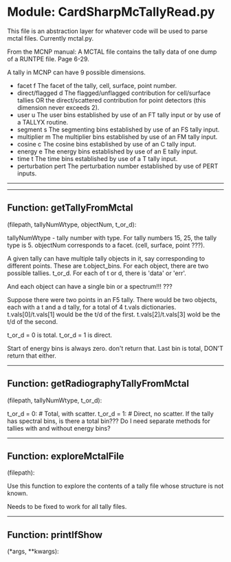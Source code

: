 # Module: CardSharpMcTallyRead.py
This file is an abstraction layer for whatever code will be used to parse
mctal files. Currently mctal.py.

From the MCNP manual:
A MCTAL file contains the tally data of one dump of a RUNTPE file. Page 6-29.

A tally in MCNP can have 9 possible dimensions.

- facet f The facet of the tally, cell, surface, point number.
- direct/flagged d The flagged/unflagged contribution for cell/surface tallies OR the
                  direct/scattered contribution for point detectors (this dimension never
                  exceeds 2).
- user u The user bins established by use of an FT tally input or by use of a
        TALLYX routine.
- segment s The segmenting bins established by use of an FS tally input.
- multiplier m The multiplier bins established by use of an FM tally input.
- cosine c The cosine bins established by use of an C tally input.
- energy e The energy bins established by use of an E tally input.
- time t The time bins established by use of a T tally input.
- perturbation pert The perturbation number established by use of PERT inputs.

-----------------
-----------------
## Function: getTallyFromMctal
(filepath, tallyNumWtype, objectNum, t_or_d):

tallyNumWtype - tally number with type. For tally numbers 15, 25, the tally type is 5.
objectNum corresponds to a facet. (cell, surface, point ???).

A given tally can have multiple tally objects in it, say corresponding to different points. These are t.object_bins.
For each object, there are two possible tallies. t_or_d.
For each of t or d, there is 'data' or 'err'.

And each object can have a single bin or a spectrum!!! ???

Suppose there were two points in an F5 tally.
There would be two objects, each with a t and a d tally, for a total of 4 t.vals dictionaries.
t.vals[0]/t.vals[1] would be the t/d of the first.
t.vals[2]/t.vals[3] wold be the t/d of the second.

t_or_d = 0 is total.
t_or_d = 1 is direct.

Start of energy bins is always zero. don't return that.
Last bin is total, DON'T return that either.

-----------------
## Function: getRadiographyTallyFromMctal
(filepath, tallyNumWtype, t_or_d):

t_or_d = 0: # Total, with scatter.
t_or_d = 1: # Direct, no scatter.
   If the tally has spectral bins, is there a total bin???
Do I need separate methods for tallies with and without energy bins?

-----------------
## Function: exploreMctalFile
(filepath):

Use this function to explore the contents of a tally file whose structure is not known.

Needs to be fixed to work for all tally files.

-----------------
## Function: printIfShow
(*args, **kwargs):




